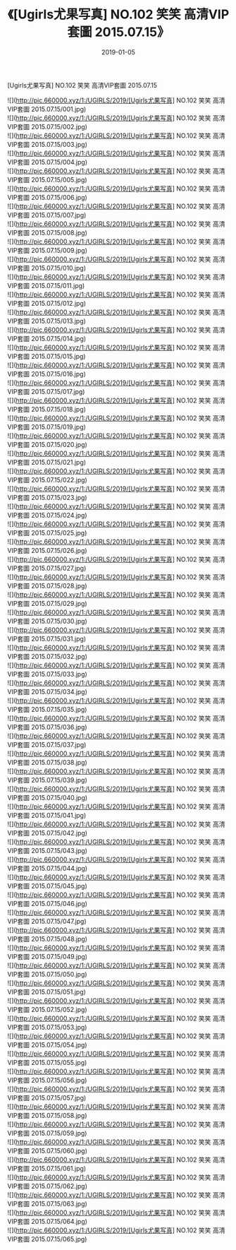 ﻿---
layout: post
title:  《[Ugirls尤果写真] NO.102 笑笑 高清VIP套圖 2015.07.15》
date:   2019-01-05
img: http://pic.660000.xyz/1:/UGIRLS/2019/[Ugirls尤果写真] NO.102 笑笑 高清VIP套圖 2015.07.15/000.jpg
categories: [美女, 清纯, 唯美]
---

[Ugirls尤果写真] NO.102 笑笑 高清VIP套圖 2015.07.15

 ![](http://pic.660000.xyz/1:/UGIRLS/2019/[Ugirls尤果写真] NO.102 笑笑 高清VIP套圖 2015.07.15/001.jpg) <br>![](http://pic.660000.xyz/1:/UGIRLS/2019/[Ugirls尤果写真] NO.102 笑笑 高清VIP套圖 2015.07.15/002.jpg) <br>![](http://pic.660000.xyz/1:/UGIRLS/2019/[Ugirls尤果写真] NO.102 笑笑 高清VIP套圖 2015.07.15/003.jpg) <br>![](http://pic.660000.xyz/1:/UGIRLS/2019/[Ugirls尤果写真] NO.102 笑笑 高清VIP套圖 2015.07.15/004.jpg) <br>![](http://pic.660000.xyz/1:/UGIRLS/2019/[Ugirls尤果写真] NO.102 笑笑 高清VIP套圖 2015.07.15/005.jpg) <br>![](http://pic.660000.xyz/1:/UGIRLS/2019/[Ugirls尤果写真] NO.102 笑笑 高清VIP套圖 2015.07.15/006.jpg) <br>![](http://pic.660000.xyz/1:/UGIRLS/2019/[Ugirls尤果写真] NO.102 笑笑 高清VIP套圖 2015.07.15/007.jpg) <br>![](http://pic.660000.xyz/1:/UGIRLS/2019/[Ugirls尤果写真] NO.102 笑笑 高清VIP套圖 2015.07.15/008.jpg) <br>![](http://pic.660000.xyz/1:/UGIRLS/2019/[Ugirls尤果写真] NO.102 笑笑 高清VIP套圖 2015.07.15/009.jpg) <br>![](http://pic.660000.xyz/1:/UGIRLS/2019/[Ugirls尤果写真] NO.102 笑笑 高清VIP套圖 2015.07.15/010.jpg) <br>![](http://pic.660000.xyz/1:/UGIRLS/2019/[Ugirls尤果写真] NO.102 笑笑 高清VIP套圖 2015.07.15/011.jpg) <br>![](http://pic.660000.xyz/1:/UGIRLS/2019/[Ugirls尤果写真] NO.102 笑笑 高清VIP套圖 2015.07.15/012.jpg) <br>![](http://pic.660000.xyz/1:/UGIRLS/2019/[Ugirls尤果写真] NO.102 笑笑 高清VIP套圖 2015.07.15/013.jpg) <br>![](http://pic.660000.xyz/1:/UGIRLS/2019/[Ugirls尤果写真] NO.102 笑笑 高清VIP套圖 2015.07.15/014.jpg) <br>![](http://pic.660000.xyz/1:/UGIRLS/2019/[Ugirls尤果写真] NO.102 笑笑 高清VIP套圖 2015.07.15/015.jpg) <br>![](http://pic.660000.xyz/1:/UGIRLS/2019/[Ugirls尤果写真] NO.102 笑笑 高清VIP套圖 2015.07.15/016.jpg) <br>![](http://pic.660000.xyz/1:/UGIRLS/2019/[Ugirls尤果写真] NO.102 笑笑 高清VIP套圖 2015.07.15/017.jpg) <br>![](http://pic.660000.xyz/1:/UGIRLS/2019/[Ugirls尤果写真] NO.102 笑笑 高清VIP套圖 2015.07.15/018.jpg) <br>![](http://pic.660000.xyz/1:/UGIRLS/2019/[Ugirls尤果写真] NO.102 笑笑 高清VIP套圖 2015.07.15/019.jpg) <br>![](http://pic.660000.xyz/1:/UGIRLS/2019/[Ugirls尤果写真] NO.102 笑笑 高清VIP套圖 2015.07.15/020.jpg) <br>![](http://pic.660000.xyz/1:/UGIRLS/2019/[Ugirls尤果写真] NO.102 笑笑 高清VIP套圖 2015.07.15/021.jpg) <br>![](http://pic.660000.xyz/1:/UGIRLS/2019/[Ugirls尤果写真] NO.102 笑笑 高清VIP套圖 2015.07.15/022.jpg) <br>![](http://pic.660000.xyz/1:/UGIRLS/2019/[Ugirls尤果写真] NO.102 笑笑 高清VIP套圖 2015.07.15/023.jpg) <br>![](http://pic.660000.xyz/1:/UGIRLS/2019/[Ugirls尤果写真] NO.102 笑笑 高清VIP套圖 2015.07.15/024.jpg) <br>![](http://pic.660000.xyz/1:/UGIRLS/2019/[Ugirls尤果写真] NO.102 笑笑 高清VIP套圖 2015.07.15/025.jpg) <br>![](http://pic.660000.xyz/1:/UGIRLS/2019/[Ugirls尤果写真] NO.102 笑笑 高清VIP套圖 2015.07.15/026.jpg) <br>![](http://pic.660000.xyz/1:/UGIRLS/2019/[Ugirls尤果写真] NO.102 笑笑 高清VIP套圖 2015.07.15/027.jpg) <br>![](http://pic.660000.xyz/1:/UGIRLS/2019/[Ugirls尤果写真] NO.102 笑笑 高清VIP套圖 2015.07.15/028.jpg) <br>![](http://pic.660000.xyz/1:/UGIRLS/2019/[Ugirls尤果写真] NO.102 笑笑 高清VIP套圖 2015.07.15/029.jpg) <br>![](http://pic.660000.xyz/1:/UGIRLS/2019/[Ugirls尤果写真] NO.102 笑笑 高清VIP套圖 2015.07.15/030.jpg) <br>![](http://pic.660000.xyz/1:/UGIRLS/2019/[Ugirls尤果写真] NO.102 笑笑 高清VIP套圖 2015.07.15/031.jpg) <br>![](http://pic.660000.xyz/1:/UGIRLS/2019/[Ugirls尤果写真] NO.102 笑笑 高清VIP套圖 2015.07.15/032.jpg) <br>![](http://pic.660000.xyz/1:/UGIRLS/2019/[Ugirls尤果写真] NO.102 笑笑 高清VIP套圖 2015.07.15/033.jpg) <br>![](http://pic.660000.xyz/1:/UGIRLS/2019/[Ugirls尤果写真] NO.102 笑笑 高清VIP套圖 2015.07.15/034.jpg) <br>![](http://pic.660000.xyz/1:/UGIRLS/2019/[Ugirls尤果写真] NO.102 笑笑 高清VIP套圖 2015.07.15/035.jpg) <br>![](http://pic.660000.xyz/1:/UGIRLS/2019/[Ugirls尤果写真] NO.102 笑笑 高清VIP套圖 2015.07.15/036.jpg) <br>![](http://pic.660000.xyz/1:/UGIRLS/2019/[Ugirls尤果写真] NO.102 笑笑 高清VIP套圖 2015.07.15/037.jpg) <br>![](http://pic.660000.xyz/1:/UGIRLS/2019/[Ugirls尤果写真] NO.102 笑笑 高清VIP套圖 2015.07.15/038.jpg) <br>![](http://pic.660000.xyz/1:/UGIRLS/2019/[Ugirls尤果写真] NO.102 笑笑 高清VIP套圖 2015.07.15/039.jpg) <br>![](http://pic.660000.xyz/1:/UGIRLS/2019/[Ugirls尤果写真] NO.102 笑笑 高清VIP套圖 2015.07.15/040.jpg) <br>![](http://pic.660000.xyz/1:/UGIRLS/2019/[Ugirls尤果写真] NO.102 笑笑 高清VIP套圖 2015.07.15/041.jpg) <br>![](http://pic.660000.xyz/1:/UGIRLS/2019/[Ugirls尤果写真] NO.102 笑笑 高清VIP套圖 2015.07.15/042.jpg) <br>![](http://pic.660000.xyz/1:/UGIRLS/2019/[Ugirls尤果写真] NO.102 笑笑 高清VIP套圖 2015.07.15/043.jpg) <br>![](http://pic.660000.xyz/1:/UGIRLS/2019/[Ugirls尤果写真] NO.102 笑笑 高清VIP套圖 2015.07.15/044.jpg) <br>![](http://pic.660000.xyz/1:/UGIRLS/2019/[Ugirls尤果写真] NO.102 笑笑 高清VIP套圖 2015.07.15/045.jpg) <br>![](http://pic.660000.xyz/1:/UGIRLS/2019/[Ugirls尤果写真] NO.102 笑笑 高清VIP套圖 2015.07.15/046.jpg) <br>![](http://pic.660000.xyz/1:/UGIRLS/2019/[Ugirls尤果写真] NO.102 笑笑 高清VIP套圖 2015.07.15/047.jpg) <br>![](http://pic.660000.xyz/1:/UGIRLS/2019/[Ugirls尤果写真] NO.102 笑笑 高清VIP套圖 2015.07.15/048.jpg) <br>![](http://pic.660000.xyz/1:/UGIRLS/2019/[Ugirls尤果写真] NO.102 笑笑 高清VIP套圖 2015.07.15/049.jpg) <br>![](http://pic.660000.xyz/1:/UGIRLS/2019/[Ugirls尤果写真] NO.102 笑笑 高清VIP套圖 2015.07.15/050.jpg) <br>![](http://pic.660000.xyz/1:/UGIRLS/2019/[Ugirls尤果写真] NO.102 笑笑 高清VIP套圖 2015.07.15/051.jpg) <br>![](http://pic.660000.xyz/1:/UGIRLS/2019/[Ugirls尤果写真] NO.102 笑笑 高清VIP套圖 2015.07.15/052.jpg) <br>![](http://pic.660000.xyz/1:/UGIRLS/2019/[Ugirls尤果写真] NO.102 笑笑 高清VIP套圖 2015.07.15/053.jpg) <br>![](http://pic.660000.xyz/1:/UGIRLS/2019/[Ugirls尤果写真] NO.102 笑笑 高清VIP套圖 2015.07.15/054.jpg) <br>![](http://pic.660000.xyz/1:/UGIRLS/2019/[Ugirls尤果写真] NO.102 笑笑 高清VIP套圖 2015.07.15/055.jpg) <br>![](http://pic.660000.xyz/1:/UGIRLS/2019/[Ugirls尤果写真] NO.102 笑笑 高清VIP套圖 2015.07.15/056.jpg) <br>![](http://pic.660000.xyz/1:/UGIRLS/2019/[Ugirls尤果写真] NO.102 笑笑 高清VIP套圖 2015.07.15/057.jpg) <br>![](http://pic.660000.xyz/1:/UGIRLS/2019/[Ugirls尤果写真] NO.102 笑笑 高清VIP套圖 2015.07.15/058.jpg) <br>![](http://pic.660000.xyz/1:/UGIRLS/2019/[Ugirls尤果写真] NO.102 笑笑 高清VIP套圖 2015.07.15/059.jpg) <br>![](http://pic.660000.xyz/1:/UGIRLS/2019/[Ugirls尤果写真] NO.102 笑笑 高清VIP套圖 2015.07.15/060.jpg) <br>![](http://pic.660000.xyz/1:/UGIRLS/2019/[Ugirls尤果写真] NO.102 笑笑 高清VIP套圖 2015.07.15/061.jpg) <br>![](http://pic.660000.xyz/1:/UGIRLS/2019/[Ugirls尤果写真] NO.102 笑笑 高清VIP套圖 2015.07.15/062.jpg) <br>![](http://pic.660000.xyz/1:/UGIRLS/2019/[Ugirls尤果写真] NO.102 笑笑 高清VIP套圖 2015.07.15/063.jpg) <br>![](http://pic.660000.xyz/1:/UGIRLS/2019/[Ugirls尤果写真] NO.102 笑笑 高清VIP套圖 2015.07.15/064.jpg) <br>![](http://pic.660000.xyz/1:/UGIRLS/2019/[Ugirls尤果写真] NO.102 笑笑 高清VIP套圖 2015.07.15/065.jpg) <br>
